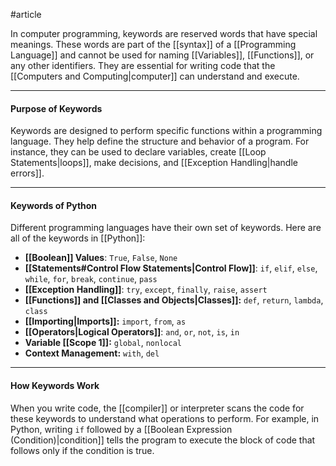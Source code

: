 #article 

In computer programming, keywords are reserved words that have special meanings. These words are part of the [[syntax]] of a [[Programming Language]] and cannot be used for naming [[Variables]], [[Functions]], or any other identifiers. They are essential for writing code that the [[Computers and Computing|computer]] can understand and execute.

---
#### Purpose of Keywords

Keywords are designed to perform specific functions within a programming language. They help define the structure and behavior of a program. For instance, they can be used to declare variables, create [[Loop Statements|loops]], make decisions, and [[Exception Handling|handle errors]].

---
#### Keywords of Python

Different programming languages have their own set of keywords. Here are all of the keywords in [[Python]]:

- **[[Boolean]] Values**: `True`, `False`, `None`
- **[[Statements#Control Flow Statements|Control Flow]]**: `if`, `elif`, `else`, `while`, `for`, `break`, `continue`, `pass`
- **[[Exception Handling]]**: `try`, `except`, `finally`, `raise`, `assert`
- **[[Functions]] and [[Classes and Objects|Classes]]:** `def`, `return`, `lambda`, `class`
- **[[Importing|Imports]]:** `import`, `from`, `as`
- **[[Operators|Logical Operators]]**: `and`, `or`, `not`, `is`, `in`
- **Variable [[Scope 1]]:** `global`, `nonlocal`
- **Context Management:** `with`, `del`

---
#### How Keywords Work

When you write code, the [[compiler]] or interpreter scans the code for these keywords to understand what operations to perform. For example, in Python, writing `if` followed by a [[Boolean Expression (Condition)|condition]] tells the program to execute the block of code that follows only if the condition is true.
